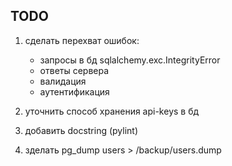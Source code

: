 ## TODO ##


1. сделать перехват ошибок:
      - запросы в бд sqlalchemy.exc.IntegrityError
      - ответы сервера
      - валидация
      - аутентификация


2. уточнить способ хранения api-keys в бд
3. добавить docstring (pylint)
4. зделать pg_dump users > /backup/users.dump
